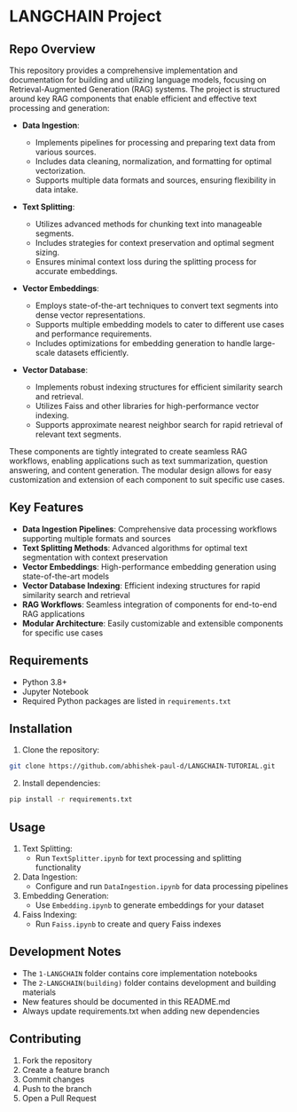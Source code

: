 # LANGCHAIN Project

## Repo Overview
This repository provides a comprehensive implementation and documentation for building and utilizing language models, focusing on Retrieval-Augmented Generation (RAG) systems. The project is structured around key RAG components that enable efficient and effective text processing and generation:

- **Data Ingestion**: 
  - Implements pipelines for processing and preparing text data from various sources.
  - Includes data cleaning, normalization, and formatting for optimal vectorization.
  - Supports multiple data formats and sources, ensuring flexibility in data intake.

- **Text Splitting**: 
  - Utilizes advanced methods for chunking text into manageable segments.
  - Includes strategies for context preservation and optimal segment sizing.
  - Ensures minimal context loss during the splitting process for accurate embeddings.

- **Vector Embeddings**: 
  - Employs state-of-the-art techniques to convert text segments into dense vector representations.
  - Supports multiple embedding models to cater to different use cases and performance requirements.
  - Includes optimizations for embedding generation to handle large-scale datasets efficiently.

- **Vector Database**: 
  - Implements robust indexing structures for efficient similarity search and retrieval.
  - Utilizes Faiss and other libraries for high-performance vector indexing.
  - Supports approximate nearest neighbor search for rapid retrieval of relevant text segments.

These components are tightly integrated to create seamless RAG workflows, enabling applications such as text summarization, question answering, and content generation. The modular design allows for easy customization and extension of each component to suit specific use cases.

## Key Features
- **Data Ingestion Pipelines**: Comprehensive data processing workflows supporting multiple formats and sources
- **Text Splitting Methods**: Advanced algorithms for optimal text segmentation with context preservation
- **Vector Embeddings**: High-performance embedding generation using state-of-the-art models
- **Vector Database Indexing**: Efficient indexing structures for rapid similarity search and retrieval
- **RAG Workflows**: Seamless integration of components for end-to-end RAG applications
- **Modular Architecture**: Easily customizable and extensible components for specific use cases

## Requirements
- Python 3.8+
- Jupyter Notebook
- Required Python packages are listed in `requirements.txt`

## Installation
1. Clone the repository:
```bash
git clone https://github.com/abhishek-paul-d/LANGCHAIN-TUTORIAL.git
```
2. Install dependencies:
```bash
pip install -r requirements.txt
```

## Usage
1. Text Splitting:
   - Run `TextSplitter.ipynb` for text processing and splitting functionality
2. Data Ingestion:
   - Configure and run `DataIngestion.ipynb` for data processing pipelines
3. Embedding Generation:
   - Use `Embedding.ipynb` to generate embeddings for your dataset
4. Faiss Indexing:
   - Run `Faiss.ipynb` to create and query Faiss indexes

## Development Notes
- The `1-LANGCHAIN` folder contains core implementation notebooks
- The `2-LANGCHAIN(building)` folder contains development and building materials
- New features should be documented in this README.md
- Always update requirements.txt when adding new dependencies

## Contributing
1. Fork the repository
2. Create a feature branch
3. Commit changes
4. Push to the branch
5. Open a Pull Request
